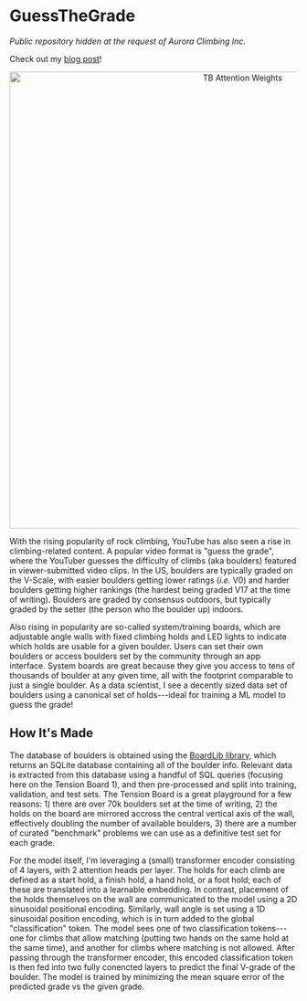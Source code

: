 # GuessTheGrade
*Public repository hidden at the request of Aurora Climbing Inc.*

Check out my <a href="zacharysparrow.github.io/projects/guess_the_grade">blog post</a>!

<div align="center">
  <a href="https://github.com/zacharysparrow/GuessTheGrade/">
    <img src="assets/climb_10_attention_weights.png" alt="TB Attention Weights" height="800">
  </a>
</div>

With the rising popularity of rock climbing, YouTube has also seen a rise in climbing-related content.
A popular video format is "guess the grade", where the YouTuber guesses the difficulty of climbs (aka boulders) featured in viewer-submitted video clips.
In the US, boulders are typically graded on the V-Scale, with easier boulders getting lower ratings (*i.e.* V0) and harder boulders getting higher rankings (the hardest being graded V17 at the time of writing).
Boulders are graded by consensus outdoors, but typically graded by the setter (the person who the boulder up) indoors.

Also rising in popularity are so-called system/training boards, which are adjustable angle walls with fixed climbing holds and LED lights to indicate which holds are usable for a given boulder.
Users can set their own boulders or access boulders set by the community through an app interface.
System boards are great because they give you access to tens of thousands of boulder at any given time, all with the footprint comparable to just a single boulder.
As a data scientist, I see a decently sized data set of boulders using a canonical set of holds---ideal for training a ML model to guess the grade!

## How It's Made
The database of boulders is obtained using the <a href="https://github.com/lemeryfertitta/BoardLib/tree/main">BoardLib library</a>, which returns an SQLite database containing all of the boulder info.
Relevant data is extracted from this database using a handful of SQL queries (focusing here on the Tension Board 1), and then pre-processed and split into training, validation, and test sets.
The Tension Board is a great playground for a few reasons: 1) there are over 70k boulders set at the time of writing, 2) the holds on the board are mirrored accross the central vertical axis of the wall, effectively doubling the number of available boulders, 3) there are a number of curated "benchmark" problems we can use as a definitive test set for each grade.

For the model itself, I'm leveraging a (small) transformer encoder consisting of 4 layers, with 2 attention heads per layer.
The holds for each climb are defined as a start hold, a finish hold, a hand hold, or a foot hold; each of these are translated into a learnable embedding.
In contrast, placement of the holds themselves on the wall are communicated to the model using a 2D sinusoidal positional encoding.
Similarly, wall angle is set using a 1D sinusoidal position encoding, which is in turn added to the global "classification" token.
The model sees one of two classification tokens---one for climbs that allow matching (putting two hands on the same hold at the same time), and another for climbs where matching is not allowed.
After passing through the transformer encoder, this encoded classification token is then fed into two fully conencted layers to predict the final V-grade of the boulder.
The model is trained by minimizing the mean square error of the predicted grade vs the given grade.
